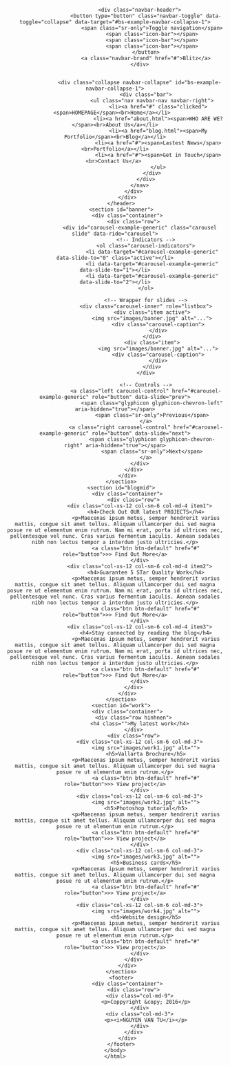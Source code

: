 <!DOCTYPE html>
<html lang="en">
<head>
	<meta charset="UTF-8">
	<title>Blitz</title>
	<meta name="viewport" content="width=device-width, initial-scale=1">
	<!-- Latest compiled and minified CSS & JS -->
	<link rel="stylesheet" href="bootstrap/css/bootstrap.min.css">
	<link rel="stylesheet" href="css/web.css">
	<script src="js/jquery.js"></script>
	<script src="bootstrap/js/bootstrap.min.js" ></script>
</head>
<body>
	<header>
		<div class="container">
			<div class="row">
				<nav class="navbar navbar-default" role="navigation">
					
					<div class="navbar-header">
						<button type="button" class="navbar-toggle" data-toggle="collapse" data-target="#bs-example-navbar-collapse-1">
							<span class="sr-only">Toggle navigation</span>
							<span class="icon-bar"></span>
							<span class="icon-bar"></span>
							<span class="icon-bar"></span>
						</button>
						<a class="navbar-brand" href="#">Blitz</a>
					</div>

					
					<div class="collapse navbar-collapse" id="bs-example-navbar-collapse-1">
						<div class="bar">
							<ul class="nav navbar-nav navbar-right">
								<li><a href="#" class="clicked"><span>HOMEPAGE</span><br>Home</a></li>	
								<li><a href="about.html"><span>WHO ARE WE?</span><br>About Us</a></li>
								<li><a href="blog.html"><span>My Portfolio</span><br>Blog</a></li>
								<li><a href="#"><span>Lastest News</span><br>Portfolio</a></li>
								<li><a href="#"><span>Get in Touch</span><br>Contact Us</a>	
								</ul>
							</div>
						</div>
					</nav>
				</div>
			</div>
		</header>
		<section id="banner">
			<div class="container">
				<div class="row">
					<div id="carousel-example-generic" class="carousel slide" data-ride="carousel">
						<!-- Indicators -->
						<ol class="carousel-indicators">
							<li data-target="#carousel-example-generic" data-slide-to="0" class="active"></li>
							<li data-target="#carousel-example-generic" data-slide-to="1"></li>
							<li data-target="#carousel-example-generic" data-slide-to="2"></li>
						</ol>

						<!-- Wrapper for slides -->
						<div class="carousel-inner" role="listbox">
							<div class="item active">
							<img src="images/banner.jpg" alt="...">
								<div class="carousel-caption">
								</div>
							</div>
							<div class="item">
								<img src="images/banner.jpg" alt="...">
								<div class="carousel-caption">
								</div>
							</div>
						</div>

						<!-- Controls -->
						<a class="left carousel-control" href="#carousel-example-generic" role="button" data-slide="prev">
							<span class="glyphicon glyphicon-chevron-left" aria-hidden="true"></span>
							<span class="sr-only">Previous</span>
						</a>
						<a class="right carousel-control" href="#carousel-example-generic" role="button" data-slide="next">
							<span class="glyphicon glyphicon-chevron-right" aria-hidden="true"></span>
							<span class="sr-only">Next</span>
						</a>
					</div>
				</div>
			</div>
		</section>
		<section id="blogmid">
			<div class="container">
				<div class="row">
					<div class="col-xs-12 col-sm-6 col-md-4 item1">
						<h4>Check Out OUR latest PROJECTS</h4>
						<p>Maecenas ipsum metus, semper hendrerit varius mattis, congue sit amet tellus. Aliquam ullamcorper dui sed magna posue re ut elementum enim rutrum. Nam mi erat, porta id ultrices nec, pellentesque vel nunc. Cras varius fermentum iaculis. Aenean sodales nibh non lectus tempor a interdum justo ultricies.</p>
						<a class="btn btn-default" href="#" role="button">>> Find Out More</a>
					</div>
					<div class="col-xs-12 col-sm-6 col-md-4 item2">
						<h4>Guarantee 5 STar Quality Work</h4>
						<p>Maecenas ipsum metus, semper hendrerit varius mattis, congue sit amet tellus. Aliquam ullamcorper dui sed magna posue re ut elementum enim rutrum. Nam mi erat, porta id ultrices nec, pellentesque vel nunc. Cras varius fermentum iaculis. Aenean sodales nibh non lectus tempor a interdum justo ultricies.</p>
						<a class="btn btn-default" href="#" role="button">>> Find Out More</a>
					</div>
					<div class="col-xs-12 col-sm-6 col-md-4 item3">
						<h4>Stay connected by reading the blog</h4>
						<p>Maecenas ipsum metus, semper hendrerit varius mattis, congue sit amet tellus. Aliquam ullamcorper dui sed magna posue re ut elementum enim rutrum. Nam mi erat, porta id ultrices nec, pellentesque vel nunc. Cras varius fermentum iaculis. Aenean sodales nibh non lectus tempor a interdum justo ultricies.</p>
						<a class="btn btn-default" href="#" role="button">>> Find Out More</a>
					</div>
				</div>
			</div>
		</section>
		<section id="work">
			<div class="container">
				<div class="row hinhnen">
					<h4 class="">My latest work</h4>
				</div>
				<div class="row">
					<div class="col-xs-12 col-sm-6 col-md-3">
						<img src="images/work1.jpg" alt="">
						<h5>Vallarta Brochure</h5>
						<p>Maecenas ipsum metus, semper hendrerit varius mattis, congue sit amet tellus. Aliquam ullamcorper dui sed magna posue re ut elementum enim rutrum.</p>
						<a class="btn btn-default" href="#" role="button">>> View project</a>
					</div>
					<div class="col-xs-12 col-sm-6 col-md-3">
						<img src="images/work2.jpg" alt="">
						<h5>Photoshop tutorial</h5>
						<p>Maecenas ipsum metus, semper hendrerit varius mattis, congue sit amet tellus. Aliquam ullamcorper dui sed magna posue re ut elementum enim rutrum.</p>
						<a class="btn btn-default" href="#" role="button">>> View project</a>
					</div>
					<div class="col-xs-12 col-sm-6 col-md-3">
						<img src="images/work3.jpg" alt="">
						<h5>Business cards</h5>
						<p>Maecenas ipsum metus, semper hendrerit varius mattis, congue sit amet tellus. Aliquam ullamcorper dui sed magna posue re ut elementum enim rutrum.</p>
						<a class="btn btn-default" href="#" role="button">>> View project</a>
					</div>
					<div class="col-xs-12 col-sm-6 col-md-3">
						<img src="images/work4.jpg" alt="">
						<h5>Website design</h5>
						<p>Maecenas ipsum metus, semper hendrerit varius mattis, congue sit amet tellus. Aliquam ullamcorper dui sed magna posue re ut elementum enim rutrum.</p>
						<a class="btn btn-default" href="#" role="button">>> View project</a>
					</div>
				</div>
			</div>
		</section>
		<footer>
			<div class="container">
				<div class="row">
					<div class="col-md-9">
						<p>Coppyright &copy; 2016</p>
					</div>
					<div class="col-md-3">
						<p><i>NGUYEN VAN TU</i></p>
					</div>
				</div>
			</div>
		</footer>
	</body>
	</html>
